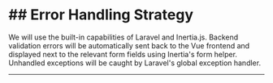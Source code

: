 # \#\# Error Handling Strategy

We will use the built-in capabilities of Laravel and Inertia.js. Backend validation errors will be automatically sent back to the Vue frontend and displayed next to the relevant form fields using Inertia's form helper. Unhandled exceptions will be caught by Laravel's global exception handler.

-----
